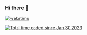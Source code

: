 ### Hi there 👋

[![wakatime](https://wakatime.com/badge/user/54d99f29-75b1-48c3-a9ec-a4132e114e56.svg)](https://wakatime.com/@54d99f29-75b1-48c3-a9ec-a4132e114e56)


<a href="https://wakatime.com/@54d99f29-75b1-48c3-a9ec-a4132e114e56"><img src="https://wakatime.com/badge/user/54d99f29-75b1-48c3-a9ec-a4132e114e56.svg" alt="Total time coded since Jan 30 2023" /></a>

